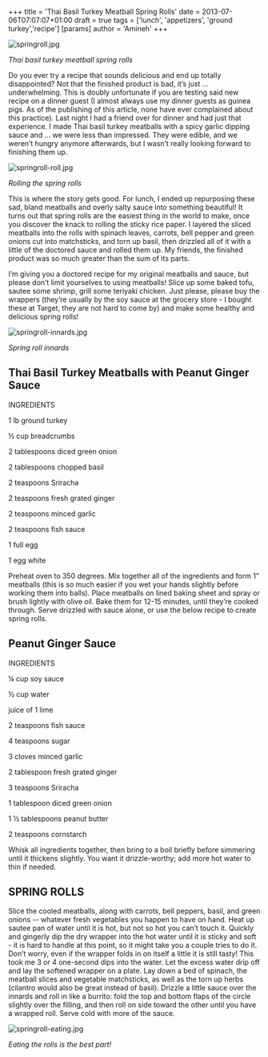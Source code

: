 +++
title = 'Thai Basil Turkey Meatball Spring Rolls'
date = 2013-07-06T07:07:07+01:00
draft = true
tags = ['lunch', 'appetizers', 'ground turkey','recipe']
[params]
author = 'Amineh'
+++

![springroll.jpg](/thai-basil-meatball-springroll/springroll.jpg)

*Thai basil turkey meatball spring rolls*

Do you ever try a recipe that sounds delicious and end up totally disappointed? Not that the finished product is bad,
it’s just … underwhelming. This is doubly unfortunate if you are testing said new recipe on a dinner guest (I almost
always use my dinner guests as guinea pigs. As of the publishing of this article, none have ever complained about this
practice). Last night I had a friend over for dinner and had just that experience. I made Thai basil turkey meatballs
with a spicy garlic dipping sauce and … we were less than impressed. They were edible, and we weren’t hungry anymore
afterwards, but I wasn’t really looking forward to finishing them up.

![springroll-roll.jpg](/thai-basil-meatball-springroll/springroll-roll.jpg)

*Rolling the spring rolls*

This is where the story gets good. For lunch, I ended up repurposing these sad, bland meatballs and overly salty sauce
into something beautiful!  It turns out that spring rolls are the easiest thing in the world to make, once you discover
the knack to rolling the sticky rice paper. I layered the sliced meatballs into the rolls with spinach leaves, carrots,
bell pepper and green onions cut into matchsticks, and torn up basil, then drizzled all of it with a little of the
doctored sauce and rolled them up. My friends, the finished product was so much greater than the sum of its parts.

I’m giving you a doctored recipe for my original meatballs and sauce, but please don’t limit yourselves to using
meatballs!  Slice up some baked tofu, sautee some shrimp, grill some teriyaki chicken. Just please, please buy the
wrappers (they’re usually by the soy sauce at the grocery store - I bought these at Target, they are not hard to come
by) and make some healthy and delicious spring rolls!

![springroll-innards.jpg](/thai-basil-meatball-springroll/springroll-innards.jpg)

*Spring roll innards*

## Thai Basil Turkey Meatballs with Peanut Ginger Sauce

INGREDIENTS

1 lb ground turkey

½ cup breadcrumbs

2 tablespoons diced green onion

2 tablespoons chopped basil

2 teaspoons Sriracha

2 teaspoons fresh grated ginger

2 teaspoons minced garlic

2 teaspoons fish sauce

1 full egg

1 egg white

Preheat oven to 350 degrees. Mix together all of the ingredients and form 1” meatballs (this is so much easier if you
wet your hands slightly before working them into balls). Place meatballs on lined baking sheet and spray or brush
lightly with olive oil. Bake them for 12-15 minutes, until they’re cooked through. Serve drizzled with sauce alone, or
use the below recipe to create spring rolls.

## Peanut Ginger Sauce

INGREDIENTS

¼ cup soy sauce

½ cup water

juice of 1 lime

2 teaspoons fish sauce

4 teaspoons sugar

3 cloves minced garlic

2 tablespoon fresh grated ginger

3 teaspoons Sriracha

1 tablespoon diced green onion

1 ½ tablespoons peanut butter

2 teaspoons cornstarch

Whisk all ingredients together, then bring to a boil briefly before simmering until it thickens slightly. You want it
drizzle-worthy; add more hot water to thin if needed.

## SPRING ROLLS

Slice the cooled meatballs, along with carrots, bell peppers, basil, and green onions -- whatever fresh vegetables you
happen to have on hand. Heat up sautee pan of water until it is hot, but not so hot you can’t touch it. Quickly and
gingerly dip the dry wrapper into the hot water until it is sticky and soft - it is hard to handle at this point, so it
might take you a couple tries to do it. Don’t worry, even if the wrapper folds in on itself a little it is still tasty!
This took me 3 or 4 one-second dips into the water. Let the excess water drip off and lay the softened wrapper on a
plate. Lay down a bed of spinach, the meatball slices and vegetable matchsticks, as well as the torn up herbs (cilantro
would also be great instead of basil). Drizzle a little sauce over the innards and roll in like a burrito: fold the top
and bottom flaps of the circle slightly over the filling, and then roll on side toward the other until you have a
wrapped roll. Serve cold with more of the sauce.

![springroll-eating.jpg](/thai-basil-meatball-springroll/springroll-eating.jpg)

*Eating the rolls is the best part!*



